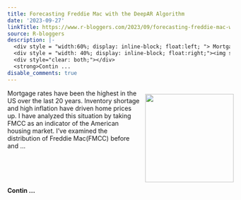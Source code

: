 ```yaml
---
title: Forecasting Freddie Mac with the DeepAR Algorithm
date: '2023-09-27'
linkTitle: https://www.r-bloggers.com/2023/09/forecasting-freddie-mac-with-the-deepar-algorithm/
source: R-bloggers
description: |-
  <div style = "width:60%; display: inline-block; float:left; "> Mortgage rates have been the highest in the US over the last 20 years. Inventory shortage and high inflation have driven home prices up. I have analyzed this situation by taking FMCC as an indicator of the American housing market. I’ve examined the distribution of Freddie Mac(FMCC) before and ...</div>
  <div style = "width: 40%; display: inline-block; float:right;"><img src=' https://datageeek.files.wordpress.com/2023/09/deepar-3.png?w=750' width = "200" style = "padding: 10px;" /></div>
  <div style="clear: both;"></div>
  <strong>Contin ...
disable_comments: true
---
```

<div style = "width:60%; display: inline-block; float:left; "> Mortgage rates have been the highest in the US over the last 20 years. Inventory shortage and high inflation have driven home prices up. I have analyzed this situation by taking FMCC as an indicator of the American housing market. I’ve examined the distribution of Freddie Mac(FMCC) before and ...</div>
<div style = "width: 40%; display: inline-block; float:right;"><img src=' https://datageeek.files.wordpress.com/2023/09/deepar-3.png?w=750' width = "200" style = "padding: 10px;" /></div>
<div style="clear: both;"></div>
<strong>Contin ...